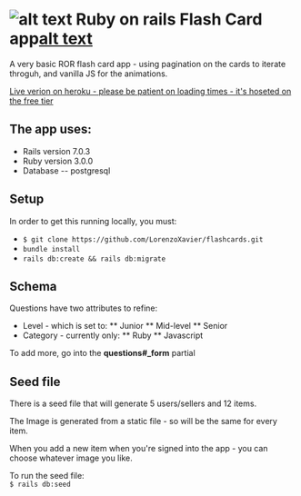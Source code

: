 [logo]: https://github.com/LorenzoXavier/flashcards/blob/0da3d8b293aaaf83bba7b015d046ca55d177d768/app/assets/images/favicon.ico "Logo"

# ![alt text][logo] Ruby on rails Flash Card app[alt text][logo]

A very basic ROR flash card app - using pagination on the cards to iterate throguh, and vanilla JS for the animations.

[Live verion on heroku - please be patient on loading times - it's hoseted on the free tier](https://dev-flashcards.herokuapp.com)

## The app uses: 
* Rails version 7.0.3
* Ruby version 3.0.0
* Database -- postgresql

## Setup
In order to get this running locally, you must:
* ``$ git clone https://github.com/LorenzoXavier/flashcards.git``
* ``bundle install``
* ``rails db:create && rails db:migrate``

## Schema
Questions have two attributes to refine:
* Level - which is set to:
** Junior
** Mid-level
** Senior
* Category - currently only:
** Ruby
** Javascript

To add more, go into the **questions#_form** partial

## Seed file

There is a seed file that will generate 5 users/sellers and 12 items. 

The Image is generated from a static file - so will be the same for every item. 

When you add a new item when you're signed into the app - you can choose whatever image you like.

To run the seed file: </br>
``$ rails db:seed``


